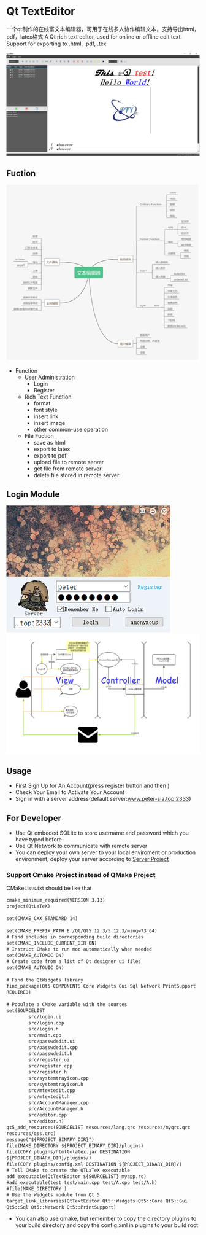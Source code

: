 # Qt TextEditor

一个qt制作的在线富文本编辑器，可用于在线多人协作编辑文本，支持导出html，pdf，latex格式
A Qt rich text editor, used for online or offline edit text. Support for exporting to .html, .pdf, .tex

![](demo/editor.png)

## Fuction

![](demo/Qt-TextEditor.png)

- Function
    - User Administration
        - Login
        - Register
    - Rich Text Function
        - format
        - font style
        - insert link
        - insert image
        - other common-use operation
    - File Fuction
        - save as html
        - export to latex
        - export to pdf
        - upload file to remote server
        - get file from remote server
        - delete file stored in remote server

## Login Module

![](demo/login.png)
![](demo/login-module.png)

## Usage

- First Sign Up for An Account(press register button and then )
- Check Your Email to Activate Your Account
- Sign in with a server address(default server:www.peter-sia.top:2333)

## For Developer

- Use Qt embeded SQLite to store username and password which you have typed before
- Use Qt Network to communicate with remote server
- You can deploy your own server to your local enviroment or production environment, deploy your server according to [Server Project](https://github.com/PTYin/Qt-TextEdit-Server)

### Support Cmake Project instead of QMake Project

CMakeLists.txt should be like that

    cmake_minimum_required(VERSION 3.13)
    project(QtLaTeX)

    set(CMAKE_CXX_STANDARD 14)

    set(CMAKE_PREFIX_PATH E:/Qt/Qt5.12.3/5.12.3/mingw73_64)
    # Find includes in corresponding build directories
    set(CMAKE_INCLUDE_CURRENT_DIR ON)
    # Instruct CMake to run moc automatically when needed
    set(CMAKE_AUTOMOC ON)
    # Create code from a list of Qt designer ui files
    set(CMAKE_AUTOUIC ON)

    # Find the QtWidgets library
    find_package(Qt5 COMPONENTS Core Widgets Gui Sql Network PrintSupport REQUIRED)

    # Populate a CMake variable with the sources
    set(SOURCELIST
            src/login.ui
            src/login.cpp
            src/login.h
            src/main.cpp
            src/passwdedit.ui
            src/passwdedit.cpp
            src/passwdedit.h
            src/register.ui
            src/register.cpp
            src/register.h
            src/systemtrayicon.cpp
            src/systemtrayicon.h
            src/mtextedit.cpp
            src/mtextedit.h
            src/AccountManager.cpp
            src/AccountManager.h
            src/editor.cpp
            src/editor.h)
    qt5_add_resources(SOURCELIST resources/lang.qrc resources/myqrc.qrc resources/qss.qrc)
    message("${PROJECT_BINARY_DIR}")
    file(MAKE_DIRECTORY ${PROJECT_BINARY_DIR}/plugins)
    file(COPY plugins/htmltolatex.jar DESTINATION ${PROJECT_BINARY_DIR}/plugins/)
    file(COPY plugins/config.xml DESTINATION ${PROJECT_BINARY_DIR}/)
    # Tell CMake to create the QTLaTeX executable
    add_executable(QtTextEditor ${SOURCELIST} myapp.rc)
    #add_executable(test test/main.cpp test/A.cpp test/A.h)
    #file(MAKE_DIRECTORY )
    # Use the Widgets module from Qt 5
    target_link_libraries(QtTextEditor Qt5::Widgets Qt5::Core Qt5::Gui Qt5::Sql Qt5::Network Qt5::PrintSupport)



- You can also use qmake, but remember to copy the directory plugins to your build directory and copy the config.xml in plugins to your build root
